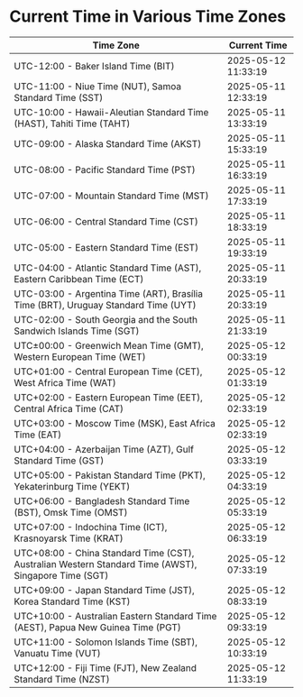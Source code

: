 # Current Time in Various Time Zones

| Time Zone | Current Time |
|-----------|--------------|
| UTC-12:00 - Baker Island Time (BIT) | 2025-05-12 11:33:19 |
| UTC-11:00 - Niue Time (NUT), Samoa Standard Time (SST) | 2025-05-11 12:33:19 |
| UTC-10:00 - Hawaii-Aleutian Standard Time (HAST), Tahiti Time (TAHT) | 2025-05-11 13:33:19 |
| UTC-09:00 - Alaska Standard Time (AKST) | 2025-05-11 15:33:19 |
| UTC-08:00 - Pacific Standard Time (PST) | 2025-05-11 16:33:19 |
| UTC-07:00 - Mountain Standard Time (MST) | 2025-05-11 17:33:19 |
| UTC-06:00 - Central Standard Time (CST) | 2025-05-11 18:33:19 |
| UTC-05:00 - Eastern Standard Time (EST) | 2025-05-11 19:33:19 |
| UTC-04:00 - Atlantic Standard Time (AST), Eastern Caribbean Time (ECT) | 2025-05-11 20:33:19 |
| UTC-03:00 - Argentina Time (ART), Brasília Time (BRT), Uruguay Standard Time (UYT) | 2025-05-11 20:33:19 |
| UTC-02:00 - South Georgia and the South Sandwich Islands Time (SGT) | 2025-05-11 21:33:19 |
| UTC±00:00 - Greenwich Mean Time (GMT), Western European Time (WET) | 2025-05-12 00:33:19 |
| UTC+01:00 - Central European Time (CET), West Africa Time (WAT) | 2025-05-12 01:33:19 |
| UTC+02:00 - Eastern European Time (EET), Central Africa Time (CAT) | 2025-05-12 02:33:19 |
| UTC+03:00 - Moscow Time (MSK), East Africa Time (EAT) | 2025-05-12 02:33:19 |
| UTC+04:00 - Azerbaijan Time (AZT), Gulf Standard Time (GST) | 2025-05-12 03:33:19 |
| UTC+05:00 - Pakistan Standard Time (PKT), Yekaterinburg Time (YEKT) | 2025-05-12 04:33:19 |
| UTC+06:00 - Bangladesh Standard Time (BST), Omsk Time (OMST) | 2025-05-12 05:33:19 |
| UTC+07:00 - Indochina Time (ICT), Krasnoyarsk Time (KRAT) | 2025-05-12 06:33:19 |
| UTC+08:00 - China Standard Time (CST), Australian Western Standard Time (AWST), Singapore Time (SGT) | 2025-05-12 07:33:19 |
| UTC+09:00 - Japan Standard Time (JST), Korea Standard Time (KST) | 2025-05-12 08:33:19 |
| UTC+10:00 - Australian Eastern Standard Time (AEST), Papua New Guinea Time (PGT) | 2025-05-12 09:33:19 |
| UTC+11:00 - Solomon Islands Time (SBT), Vanuatu Time (VUT) | 2025-05-12 10:33:19 |
| UTC+12:00 - Fiji Time (FJT), New Zealand Standard Time (NZST) | 2025-05-12 11:33:19 |
